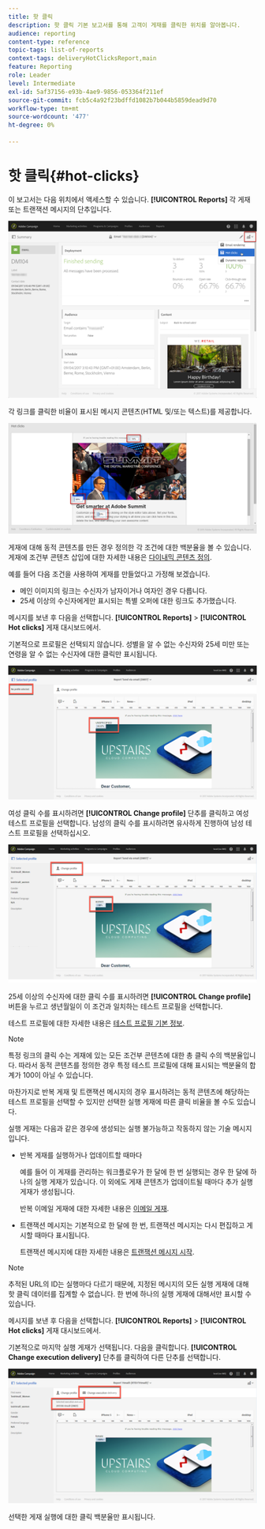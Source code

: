 ```yaml
---
title: 핫 클릭
description: 핫 클릭 기본 보고서를 통해 고객이 게재를 클릭한 위치를 알아봅니다.
audience: reporting
content-type: reference
topic-tags: list-of-reports
context-tags: deliveryHotClicksReport,main
feature: Reporting
role: Leader
level: Intermediate
exl-id: 5af37156-e93b-4ae9-9856-053364f211ef
source-git-commit: fcb5c4a92f23bdffd1082b7b044b5859dead9d70
workflow-type: tm+mt
source-wordcount: '477'
ht-degree: 0%

---
```


# 핫 클릭{#hot-clicks}

이 보고서는 다음 위치에서 액세스할 수 있습니다. **[!UICONTROL Reports]** 각 게재 또는 트랜잭션 메시지의 단추입니다.

![](assets/delivery_reports_hot-clicks_4.png)

각 링크를 클릭한 비율이 표시된 메시지 콘텐츠(HTML 및/또는 텍스트)를 제공합니다.

![](assets/delivery_reports_10.png)

게재에 대해 동적 콘텐츠를 만든 경우 정의한 각 조건에 대한 백분율을 볼 수 있습니다. 게재에 조건부 콘텐츠 삽입에 대한 자세한 내용은 [다이내믹 콘텐츠 정의](../../designing/using/personalization.md#defining-dynamic-content-in-an-email).

예를 들어 다음 조건을 사용하여 게재를 만들었다고 가정해 보겠습니다.

* 메인 이미지의 링크는 수신자가 남자이거나 여자인 경우 다릅니다.
* 25세 이상의 수신자에게만 표시되는 특별 오퍼에 대한 링크도 추가했습니다.

메시지를 보낸 후 다음을 선택합니다. **[!UICONTROL Reports]** > **[!UICONTROL Hot clicks]** 게재 대시보드에서.

기본적으로 프로필은 선택되지 않습니다. 성별을 알 수 없는 수신자와 25세 미만 또는 연령을 알 수 없는 수신자에 대한 클릭만 표시됩니다.

![](assets/delivery_reports_hot-clicks_1.png)

여성 클릭 수를 표시하려면 **[!UICONTROL Change profile]** 단추를 클릭하고 여성 테스트 프로필을 선택합니다. 남성의 클릭 수를 표시하려면 유사하게 진행하여 남성 테스트 프로필을 선택하십시오.

![](assets/delivery_reports_hot-clicks_2.png)

25세 이상의 수신자에 대한 클릭 수를 표시하려면 **[!UICONTROL Change profile]** 버튼을 누르고 생년월일이 이 조건과 일치하는 테스트 프로필을 선택합니다.

테스트 프로필에 대한 자세한 내용은 [테스트 프로필 기본 정보](../../audiences/using/managing-test-profiles.md).

>[!NOTE]
>
>특정 링크의 클릭 수는 게재에 있는 모든 조건부 콘텐츠에 대한 총 클릭 수의 백분율입니다. 따라서 동적 콘텐츠를 정의한 경우 특정 테스트 프로필에 대해 표시되는 백분율의 합계가 100이 아닐 수 있습니다.

마찬가지로 반복 게재 및 트랜잭션 메시지의 경우 표시하려는 동적 콘텐츠에 해당하는 테스트 프로필을 선택할 수 있지만 선택한 실행 게재에 따른 클릭 비율을 볼 수도 있습니다.

실행 게재는 다음과 같은 경우에 생성되는 실행 불가능하고 작동하지 않는 기술 메시지입니다.

* 반복 게재를 실행하거나 업데이트할 때마다

  예를 들어 이 게재를 관리하는 워크플로우가 한 달에 한 번 실행되는 경우 한 달에 하나의 실행 게재가 있습니다. 이 외에도 게재 콘텐츠가 업데이트될 때마다 추가 실행 게재가 생성됩니다.

  반복 이메일 게재에 대한 자세한 내용은 [이메일 게재](../../automating/using/email-delivery.md).

* 트랜잭션 메시지는 기본적으로 한 달에 한 번, 트랜잭션 메시지는 다시 편집하고 게시할 때마다 표시됩니다.

  트랜잭션 메시지에 대한 자세한 내용은 [트랜잭션 메시지 시작](../../channels/using/getting-started-with-transactional-msg.md).

>[!NOTE]
>
>추적된 URL의 ID는 실행마다 다르기 때문에, 지정된 메시지의 모든 실행 게재에 대해 핫 클릭 데이터를 집계할 수 없습니다. 한 번에 하나의 실행 게재에 대해서만 표시할 수 있습니다.

메시지를 보낸 후 다음을 선택합니다. **[!UICONTROL Reports]** > **[!UICONTROL Hot clicks]** 게재 대시보드에서.

기본적으로 마지막 실행 게재가 선택됩니다. 다음을 클릭합니다. **[!UICONTROL Change execution delivery]** 단추를 클릭하여 다른 단추를 선택합니다.

![](assets/delivery_reports_hot-clicks_3.png)

선택한 게재 실행에 대한 클릭 백분율만 표시됩니다.
